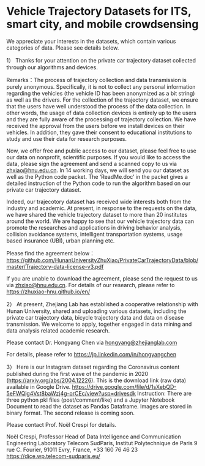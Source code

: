 # Vehicle Trajectory Datasets for ITS, smart city, and mobile crowdsensing

We appreciate your interests in the datasets, which contain various categories of data. Please see details below.

1） Thanks for your attention on the private car  trajectory dataset collected through our algorithms and devices. 

Remarks：The process of trajectory collection and data transmission is purely anonymous. Specifically, it is not to collect any personal information regarding the vehicles (the vehicle ID has been anonymized as a bit string) as well as the drivers. For the collection of the trajectory dataset, we ensure that the users have well understood the process of the data collection. In other words, the usage of data collection devices is entirely up to the users and they are fully aware of the processing of trajectory collection. We have received the approval from the users before we install devices on their vehicles. In addition, they gave their consent to educational institutions to study and use their data for research purposes.

Now, we offer free and public access to our dataset, please feel free to use our data on nonprofit, scientific purposes. If you would like to access the data, please sign the agreement  and send a scanned copy to us via zhxiao@hnu.edu.cn. In 14 working days, we will send you our dataset as well as the Python code packet. The ‘ReadMe.doc’ in the packet gives a detailed instruction of the Python code to run the  algorithm based on our private car trajectory dataset.

Indeed, our trajecotory dataset has received wide interests both from the industry and academic. At present, in response to the requests on the data, we have shared the vehicle trajectory dataset to more than 20 institutes around the world. We are happy to see that our vehicle trajectory data can promote the researches and applications in driving behavior analysis, collision avoidance systems, intelligent transportation systems, usage based insurance (UBI), urban planning etc.

Please find the agreement below：
https://github.com/HunanUniversityZhuXiao/PrivateCarTrajectoryData/blob/master/Trajectory-data-license-v3.pdf

If you are unable to download the agreement, please send the request to us via zhxiao@hnu.edu.cn. 
For details of our research, please refer to https://zhuxiao-hnu.github.io/en/

2） At present, Zhejiang Lab has established a cooperative relationship with Hunan University, shared and uploading various datasets, including the private car trajectory data, bicycle trajectory data and data on disease transmission. We welcome to apply, together engaged in data mining and data analysis related academic research.

Please contact Dr. Hongyang Chen via hongyang@zhejianglab.com  

For details, please refer to https://jp.linkedin.com/in/hongyangchen

3） Here is our Instagram dataset regarding the Coronavirus content published during the first wave of the pandemic in 2020 (https://arxiv.org/abs/2004.12226). This is the download link (raw data) available in Google Drive.
https://drive.google.com/file/d/1sXebQD-5eFWQlg4Vst8baWzj4g-orCEc/view?usp=drivesdk
Instruction:
There are three python pkl files (post/comment/like) and a Jupyter Notebook Document to read the dataset as Pandas Dataframe. Images are stored in binary format. 
The second release is coming soon.

Please contact Prof. Noël Crespi for details. 

Noël Crespi, Professor
Head of Data Intelligence and Communication Engineering Laboratory
Telecom SudParis,
Institut Polytechnique de Paris
9 rue C. Fourier, 91011 Evry, France,  +33 160 76 46 23
https://dice.wp.telecom-sudparis.eu/



